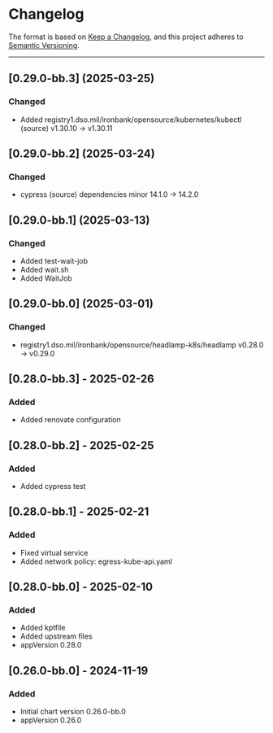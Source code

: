 # Changelog

The format is based on [Keep a Changelog](https://keepachangelog.com/en/1.0.0/), and this project adheres to [Semantic Versioning](https://semver.org/spec/v2.0.0.html).

---

## [0.29.0-bb.3] (2025-03-25)

### Changed

- Added registry1.dso.mil/ironbank/opensource/kubernetes/kubectl (source) v1.30.10 -> v1.30.11

## [0.29.0-bb.2] (2025-03-24)

### Changed

- cypress (source) dependencies minor 14.1.0 -> 14.2.0

## [0.29.0-bb.1] (2025-03-13)

### Changed

- Added test-wait-job
- Added wait.sh 
- Added WaitJob 

## [0.29.0-bb.0] (2025-03-01)

### Changed

- registry1.dso.mil/ironbank/opensource/headlamp-k8s/headlamp v0.28.0 -> v0.29.0

## [0.28.0-bb.3] - 2025-02-26

### Added

- Added renovate configuration

## [0.28.0-bb.2] - 2025-02-25

### Added

- Added cypress test

## [0.28.0-bb.1] - 2025-02-21

### Added

- Fixed virtual service
- Added network policy: egress-kube-api.yaml

## [0.28.0-bb.0] - 2025-02-10

### Added

- Added kptfile
- Added upstream files 
- appVersion 0.28.0

## [0.26.0-bb.0] - 2024-11-19

### Added

- Initial chart version 0.26.0-bb.0
- appVersion 0.26.0
